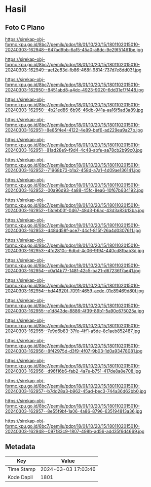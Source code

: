 # Hasil

## Foto C Plano

https://sirekap-obj-formc.kpu.go.id/8bc7/pemilu/pdpr/18/01/10/20/15/1801102015010-20240303-162948--647ad9bb-6af5-45a0-a8dc-9e29f51461be.jpg

https://sirekap-obj-formc.kpu.go.id/8bc7/pemilu/pdpr/18/01/10/20/15/1801102015010-20240303-162949--aef2e83d-fb86-468f-9814-737d7e8dd03f.jpg

https://sirekap-obj-formc.kpu.go.id/8bc7/pemilu/pdpr/18/01/10/20/15/1801102015010-20240303-162950--8451abd8-a4dc-4923-9020-6dd31ef7f448.jpg

https://sirekap-obj-formc.kpu.go.id/8bc7/pemilu/pdpr/18/01/10/20/15/1801102015010-20240303-162950--4b21ed86-6b96-46db-941a-aa16f5ad3a89.jpg

https://sirekap-obj-formc.kpu.go.id/8bc7/pemilu/pdpr/18/01/10/20/15/1801102015010-20240303-162951--8e85f4e4-4122-4e89-bef6-ad229ea9a27b.jpg

https://sirekap-obj-formc.kpu.go.id/8bc7/pemilu/pdpr/18/01/10/20/15/1801102015010-20240303-162951--81ad28e9-f9d4-4c48-abfe-aa78cb2b99c0.jpg

https://sirekap-obj-formc.kpu.go.id/8bc7/pemilu/pdpr/18/01/10/20/15/1801102015010-20240303-162952--71968b73-b1a2-458d-a7a1-4d09ae136141.jpg

https://sirekap-obj-formc.kpu.go.id/8bc7/pemilu/pdpr/18/01/10/20/15/1801102015010-20240303-162952--00a96d93-4a88-45fc-8ea6-10f67b634192.jpg

https://sirekap-obj-formc.kpu.go.id/8bc7/pemilu/pdpr/18/01/10/20/15/1801102015010-20240303-162952--13deb03f-0467-48d3-b6ac-43d3a83b13ba.jpg

https://sirekap-obj-formc.kpu.go.id/8bc7/pemilu/pdpr/18/01/10/20/15/1801102015010-20240303-162953--d48dd58f-ace7-44cf-815f-26a4d0307611.jpg

https://sirekap-obj-formc.kpu.go.id/8bc7/pemilu/pdpr/18/01/10/20/15/1801102015010-20240303-162953--4fd2810c-6dbd-4c06-9f94-440cd8fbab3d.jpg

https://sirekap-obj-formc.kpu.go.id/8bc7/pemilu/pdpr/18/01/10/20/15/1801102015010-20240303-162954--c0a14b77-148f-42c5-ba21-d67236f7ae41.jpg

https://sirekap-obj-formc.kpu.go.id/8bc7/pemilu/pdpr/18/01/10/20/15/1801102015010-20240303-162954--bd44920f-7091-4659-acde-01e89469d80f.jpg

https://sirekap-obj-formc.kpu.go.id/8bc7/pemilu/pdpr/18/01/10/20/15/1801102015010-20240303-162955--e1d843de-8886-4f39-89b1-5a90c675025a.jpg

https://sirekap-obj-formc.kpu.go.id/8bc7/pemilu/pdpr/18/01/10/20/15/1801102015010-20240303-162955--7e9d6b83-37fe-4ff1-a5de-8c1aeb852487.jpg

https://sirekap-obj-formc.kpu.go.id/8bc7/pemilu/pdpr/18/01/10/20/15/1801102015010-20240303-162956--8f42975d-d3f9-4f07-9b03-1d0a93478081.jpg

https://sirekap-obj-formc.kpu.go.id/8bc7/pemilu/pdpr/18/01/10/20/15/1801102015010-20240303-162956--d96f16b6-fab2-4a7e-b751-417de8a8e708.jpg

https://sirekap-obj-formc.kpu.go.id/8bc7/pemilu/pdpr/18/01/10/20/15/1801102015010-20240303-162957--b7dd28a3-b962-45ad-bec3-744a36d62bb0.jpg

https://sirekap-obj-formc.kpu.go.id/8bc7/pemilu/pdpr/18/01/10/20/15/1801102015010-20240303-162957--8e55f9bf-1a06-4a86-8796-635194813a36.jpg

https://sirekap-obj-formc.kpu.go.id/8bc7/pemilu/pdpr/18/01/10/20/15/1801102015010-20240303-162948--097f83c9-1807-498b-ad56-add35f6d4669.jpg


## Metadata

| Key        | Value               |
| ---------- | ------------------- |
| Time Stamp | 2024-03-03 17:03:46 |
| Kode Dapil | 1801                |



